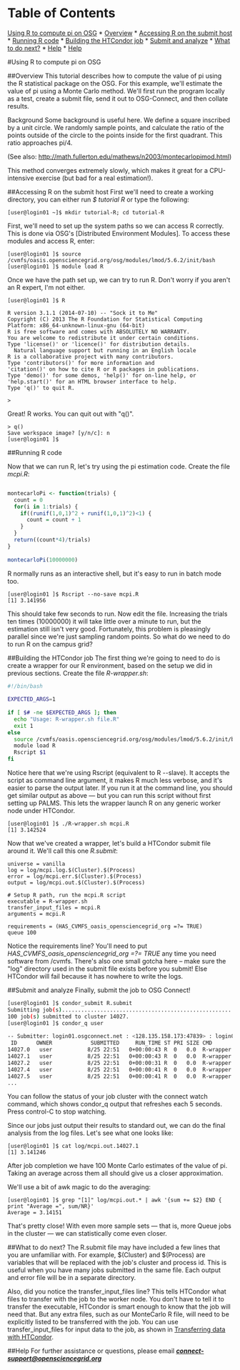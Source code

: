 Table of Contents
=================

[Using R to compute pi on OSG](#Using-R-to-compute-pi-on-OSG)
    * [Overview](#overview)
    * [Accessing R on the submit host](#accessing-r-on-the-submit-host)
    * [Running R code](#running-r-code)
    * [Building the HTCondor job](#building-the-htcondor-job)
    * [Submit and analyze](#submit-and-analyze)
    * [What to do next?](#what-to-do-next)
    * [Help](#help)
    * [Help](#help-1)


#Using R to compute pi on OSG

##Overview
This tutorial describes how to compute the value of pi using the R statistical package on the OSG. For this example, we'll estimate the value of pi using a Monte Carlo method. We'll first run the program locally as a test, create a submit file, send it out to OSG-Connect, and then collate results.

Background
Some background is useful here. We define a square inscribed by a unit circle. We randomly sample points, and calculate the ratio of the points outside of the circle to the points inside for the first quadrant. This ratio approaches pi/4.

(See also: http://math.fullerton.edu/mathews/n2003/montecarlopimod.html)

This method converges extremely slowly, which makes it great for a CPU-intensive exercise (but bad for a real estimation!).

##Accessing R on the submit host
First we'll need to create a working directory, you can either run *$ tutorial R* or type the following:
````
[user@login01 ~]$ mkdir tutorial-R; cd tutorial-R
````

First, we'll need to set up the system paths so we can access R correctly. This is done via OSG's [Distributed Environment Modules]. To access these modules and access R, enter:
````
[user@login01 ]$ source /cvmfs/oasis.opensciencegrid.org/osg/modules/lmod/5.6.2/init/bash
[user@login01 ]$ module load R
````

Once we have the path set up, we can try to run R. Don't worry if you aren't an R expert, I'm not either.
````
[user@login01 ]$ R
 
R version 3.1.1 (2014-07-10) -- "Sock it to Me"
Copyright (C) 2013 The R Foundation for Statistical Computing
Platform: x86_64-unknown-linux-gnu (64-bit)
R is free software and comes with ABSOLUTELY NO WARRANTY.
You are welcome to redistribute it under certain conditions.
Type 'license()' or 'licence()' for distribution details.
  Natural language support but running in an English locale
R is a collaborative project with many contributors.
Type 'contributors()' for more information and
'citation()' on how to cite R or R packages in publications.
Type 'demo()' for some demos, 'help()' for on-line help, or
'help.start()' for an HTML browser interface to help.
Type 'q()' to quit R.
 
>
````

Great! R works. You can quit out with "q()". 
````
> q()
Save workspace image? [y/n/c]: n
[user@login01 ]$
````

##Running R code

Now that we can run R, let's try using the pi estimation code. Create the file *mcpi.R*:
````R

montecarloPi <- function(trials) {
  count = 0
  for(i in 1:trials) {
    if((runif(1,0,1)^2 + runif(1,0,1)^2)<1) {
      count = count + 1
    }
  }
  return((count*4)/trials)
}
 
montecarloPi(10000000)
````

R normally runs as an interactive shell, but it's easy to run in batch mode too.
````
[user@login01 ]$ Rscript --no-save mcpi.R
[1] 3.141956
````

This should take few seconds to run. Now edit the file. Increasing the trials ten times (10000000) it will take little over a minute to run, but the estimation still isn't very good. Fortunately, this problem is pleasingly parallel since we're just sampling random points. So what do we need to do to run R on the campus grid?

##Building the HTCondor job
The first thing we're going to need to do is create a wrapper for our R environment, based on the setup we did in previous sections. Create the file *R-wrapper.sh*:
````bash
#!/bin/bash
 
EXPECTED_ARGS=1
 
if [ $# -ne $EXPECTED_ARGS ]; then
  echo "Usage: R-wrapper.sh file.R"
  exit 1
else
  source /cvmfs/oasis.opensciencegrid.org/osg/modules/lmod/5.6.2/init/bash
  module load R
  Rscript $1
fi
````

Notice here that we're using Rscript (equivalent to R --slave). It accepts the script as command line argument, it makes R much less verbose, and it's easier to parse the output later. If you run it at the command line, you should get similar output as above — but you can run this script without first setting up PALMS. This lets the wrapper launch R on any generic worker node under HTCondor.
````
[user@login01 ]$ ./R-wrapper.sh mcpi.R
[1] 3.142524
````

Now that we've created a wrapper, let's build a HTCondor submit file around it. We'll call this one *R.submit*:
````
universe = vanilla
log = log/mcpi.log.$(Cluster).$(Process)
error = log/mcpi.err.$(Cluster).$(Process)
output = log/mcpi.out.$(Cluster).$(Process)
 
# Setup R path, run the mcpi.R script
executable = R-wrapper.sh
transfer_input_files = mcpi.R
arguments = mcpi.R
 
requirements = (HAS_CVMFS_oasis_opensciencegrid_org =?= TRUE)
queue 100 
````

Notice the requirements line? You'll need to put *HAS_CVMFS_oasis_opensciencegrid_org =?= TRUE* any time you need software from /cvmfs. There's also one small gotcha here – make sure the "log" directory used in the submit file exists before you submit! Else HTCondor will fail because it has nowhere to write the logs.

##Submit and analyze
Finally, submit the job to OSG Connect!
````bash
[user@login01 ]$ condor_submit R.submit
Submitting job(s)....................................................................................................
100 job(s) submitted to cluster 14027.
[user@login01 ]$ condor_q user
 
-- Submitter: login01.osgconnect.net : <128.135.158.173:47839> : login01.osgconnect.net
 ID      OWNER            SUBMITTED     RUN_TIME ST PRI SIZE CMD
14027.0   user           8/25 22:51   0+00:00:43 R  0   0.0  R-wrapper.sh mcpi.
14027.1   user           8/25 22:51   0+00:00:43 R  0   0.0  R-wrapper.sh mcpi.
14027.2   user           8/25 22:51   0+00:00:31 R  0   0.0  R-wrapper.sh mcpi.
14027.4   user           8/25 22:51   0+00:00:41 R  0   0.0  R-wrapper.sh mcpi.
14027.5   user           8/25 22:51   0+00:00:41 R  0   0.0  R-wrapper.sh mcpi.
...
````

You can follow the status of your job cluster with the connect watch command, which shows condor_q output that refreshes each 5 seconds.  Press control-C to stop watching.

Since our jobs just output their results to standard out, we can do the final analysis from the log files. Let's see what one looks like:
````
[user@login01 ]$ cat log/mcpi.out.14027.1
[1] 3.141246
````

After job completion we have 100 Monte Carlo estimates of the value of pi. Taking an average across them all should give us a closer approximation.

We'll use a bit of awk magic to do the averaging:
````
[user@login01 ]$ grep "[1]" log/mcpi.out.* | awk '{sum += $2} END { print "Average =", sum/NR}'
Average = 3.14151
````

That's pretty close! With even more sample sets — that is, more Queue jobs in the cluster — we can statistically come even closer.

##What to do next?
The R.submit file may have included a few lines that you are unfamiliar with.  For example, $(Cluster) and $(Process) are variables that will be replaced with the job's cluster and process id.  This is useful when you have many jobs submitted in the same file.  Each output and error file will be in a separate directory.

Also, did you notice the transfer_input_files line?  This tells HTCondor what files to transfer with the job to the worker node.  You don't have to tell it to transfer the executable, HTCondor is smart enough to know that the job will need that.  But any extra files, such as our MonteCarlo R file, will need to be explicitly listed to be transferred with the job.  You can use transfer_input_files for input data to the job, as shown in [Transferring data with HTCondor](https://github.com/OSGConnect/tutorial-htcondor_transfer).

##Help
For further assistance or questions, please email ***connect-support@opensciencegrid.org***


